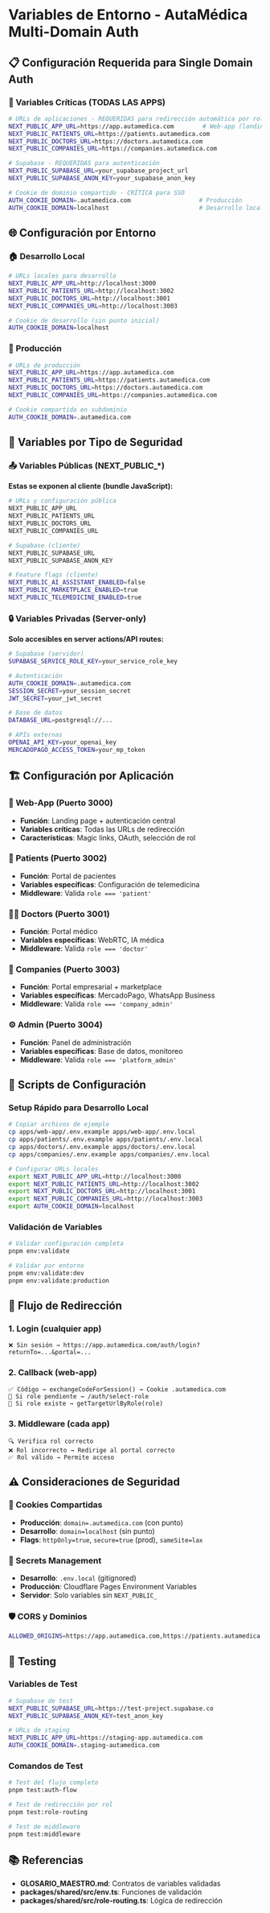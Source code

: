 # Variables de Entorno - AutaMédica Multi-Domain Auth

## 📋 Configuración Requerida para Single Domain Auth

### 🔑 Variables Críticas (TODAS LAS APPS)

```bash
# URLs de aplicaciones - REQUERIDAS para redirección automática por rol
NEXT_PUBLIC_APP_URL=https://app.autamedica.com        # Web-app (landing + auth)
NEXT_PUBLIC_PATIENTS_URL=https://patients.autamedica.com
NEXT_PUBLIC_DOCTORS_URL=https://doctors.autamedica.com
NEXT_PUBLIC_COMPANIES_URL=https://companies.autamedica.com

# Supabase - REQUERIDAS para autenticación
NEXT_PUBLIC_SUPABASE_URL=your_supabase_project_url
NEXT_PUBLIC_SUPABASE_ANON_KEY=your_supabase_anon_key

# Cookie de dominio compartido - CRÍTICA para SSO
AUTH_COOKIE_DOMAIN=.autamedica.com                   # Producción
AUTH_COOKIE_DOMAIN=localhost                         # Desarrollo local
```

## 🌐 Configuración por Entorno

### 🏠 Desarrollo Local
```bash
# URLs locales para desarrollo
NEXT_PUBLIC_APP_URL=http://localhost:3000
NEXT_PUBLIC_PATIENTS_URL=http://localhost:3002
NEXT_PUBLIC_DOCTORS_URL=http://localhost:3001
NEXT_PUBLIC_COMPANIES_URL=http://localhost:3003

# Cookie de desarrollo (sin punto inicial)
AUTH_COOKIE_DOMAIN=localhost
```

### 🚀 Producción
```bash
# URLs de producción
NEXT_PUBLIC_APP_URL=https://app.autamedica.com
NEXT_PUBLIC_PATIENTS_URL=https://patients.autamedica.com
NEXT_PUBLIC_DOCTORS_URL=https://doctors.autamedica.com
NEXT_PUBLIC_COMPANIES_URL=https://companies.autamedica.com

# Cookie compartida en subdominio
AUTH_COOKIE_DOMAIN=.autamedica.com
```

## 🔐 Variables por Tipo de Seguridad

### 📤 Variables Públicas (NEXT_PUBLIC_*)
**Estas se exponen al cliente (bundle JavaScript):**

```bash
# URLs y configuración pública
NEXT_PUBLIC_APP_URL
NEXT_PUBLIC_PATIENTS_URL
NEXT_PUBLIC_DOCTORS_URL
NEXT_PUBLIC_COMPANIES_URL

# Supabase (cliente)
NEXT_PUBLIC_SUPABASE_URL
NEXT_PUBLIC_SUPABASE_ANON_KEY

# Feature flags (cliente)
NEXT_PUBLIC_AI_ASSISTANT_ENABLED=false
NEXT_PUBLIC_MARKETPLACE_ENABLED=true
NEXT_PUBLIC_TELEMEDICINE_ENABLED=true
```

### 🔒 Variables Privadas (Server-only)
**Solo accesibles en server actions/API routes:**

```bash
# Supabase (servidor)
SUPABASE_SERVICE_ROLE_KEY=your_service_role_key

# Autenticación
AUTH_COOKIE_DOMAIN=.autamedica.com
SESSION_SECRET=your_session_secret
JWT_SECRET=your_jwt_secret

# Base de datos
DATABASE_URL=postgresql://...

# APIs externas
OPENAI_API_KEY=your_openai_key
MERCADOPAGO_ACCESS_TOKEN=your_mp_token
```

## 🏗️ Configuración por Aplicación

### 📱 Web-App (Puerto 3000)
- **Función**: Landing page + autenticación central
- **Variables críticas**: Todas las URLs de redirección
- **Características**: Magic links, OAuth, selección de rol

### 👤 Patients (Puerto 3002)
- **Función**: Portal de pacientes
- **Variables específicas**: Configuración de telemedicina
- **Middleware**: Valida `role === 'patient'`

### 👩‍⚕️ Doctors (Puerto 3001)
- **Función**: Portal médico
- **Variables específicas**: WebRTC, IA médica
- **Middleware**: Valida `role === 'doctor'`

### 🏢 Companies (Puerto 3003)
- **Función**: Portal empresarial + marketplace
- **Variables específicas**: MercadoPago, WhatsApp Business
- **Middleware**: Valida `role === 'company_admin'`

### ⚙️ Admin (Puerto 3004)
- **Función**: Panel de administración
- **Variables específicas**: Base de datos, monitoreo
- **Middleware**: Valida `role === 'platform_admin'`

## 🚀 Scripts de Configuración

### Setup Rápido para Desarrollo Local
```bash
# Copiar archivos de ejemplo
cp apps/web-app/.env.example apps/web-app/.env.local
cp apps/patients/.env.example apps/patients/.env.local
cp apps/doctors/.env.example apps/doctors/.env.local
cp apps/companies/.env.example apps/companies/.env.local

# Configurar URLs locales
export NEXT_PUBLIC_APP_URL=http://localhost:3000
export NEXT_PUBLIC_PATIENTS_URL=http://localhost:3002
export NEXT_PUBLIC_DOCTORS_URL=http://localhost:3001
export NEXT_PUBLIC_COMPANIES_URL=http://localhost:3003
export AUTH_COOKIE_DOMAIN=localhost
```

### Validación de Variables
```bash
# Validar configuración completa
pnpm env:validate

# Validar por entorno
pnpm env:validate:dev
pnpm env:validate:production
```

## 🔄 Flujo de Redirección

### 1. **Login** (cualquier app)
```
❌ Sin sesión → https://app.autamedica.com/auth/login?returnTo=...&portal=...
```

### 2. **Callback** (web-app)
```
✅ Código → exchangeCodeForSession() → Cookie .autamedica.com
📍 Si role pendiente → /auth/select-role
📍 Si role existe → getTargetUrlByRole(role)
```

### 3. **Middleware** (cada app)
```
🔍 Verifica rol correcto
❌ Rol incorrecto → Redirige al portal correcto
✅ Rol válido → Permite acceso
```

## ⚠️ Consideraciones de Seguridad

### 🍪 Cookies Compartidas
- **Producción**: `domain=.autamedica.com` (con punto)
- **Desarrollo**: `domain=localhost` (sin punto)
- **Flags**: `httpOnly=true`, `secure=true` (prod), `sameSite=lax`

### 🔐 Secrets Management
- **Desarrollo**: `.env.local` (gitignored)
- **Producción**: Cloudflare Pages Environment Variables
- **Servidor**: Solo variables sin `NEXT_PUBLIC_`

### 🛡️ CORS y Dominios
```bash
ALLOWED_ORIGINS=https://app.autamedica.com,https://patients.autamedica.com,https://doctors.autamedica.com,https://companies.autamedica.com
```

## 🧪 Testing

### Variables de Test
```bash
# Supabase de test
NEXT_PUBLIC_SUPABASE_URL=https://test-project.supabase.co
NEXT_PUBLIC_SUPABASE_ANON_KEY=test_anon_key

# URLs de staging
NEXT_PUBLIC_APP_URL=https://staging-app.autamedica.com
AUTH_COOKIE_DOMAIN=.staging-autamedica.com
```

### Comandos de Test
```bash
# Test del flujo completo
pnpm test:auth-flow

# Test de redirección por rol
pnpm test:role-routing

# Test de middleware
pnpm test:middleware
```

## 📚 Referencias

- **GLOSARIO_MAESTRO.md**: Contratos de variables validadas
- **packages/shared/src/env.ts**: Funciones de validación
- **packages/shared/src/role-routing.ts**: Lógica de redirección